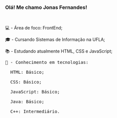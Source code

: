 ### Olá! Me chamo Jonas Fernandes!
<br/>
<p>💻 - Área de foco: FrontEnd;<br/><p>
<p>🎓 - Cursando Sistemas de Informação na UFLA;<br/><p>
<p>📚 - Estudando atualmente HTML, CSS e JavaScript;<br/><p>
<pre>🔧 - Conhecimento em tecnologias:<br/>
  HTML: Básico;<br/>
  CSS: Básico;<br/>
  JavaScript: Básico;<br/>
  Java: Básico;<br/>
  C++: Intermediário.<br/></pre>

